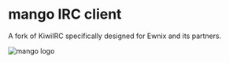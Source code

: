 # mango IRC client  

A fork of KiwiIRC specifically designed for Ewnix and its partners.  

![mango logo](https://sjc1.vultrobjects.com/mango/mango-high-resolution-color-logo.png)
